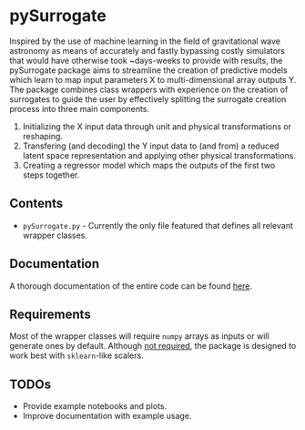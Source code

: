 # pySurrogate

Inspired by the use of machine learning in the field of gravitational wave astronomy as means of accurately and fastly bypassing costly simulators that would have otherwise took ~days-weeks to provide with results, the pySurrogate package aims to streamline the creation of predictive models which learn to map input parameters X to multi-dimensional array outputs Y. The package combines class wrappers with experience on the creation of surrogates to guide the user by effectively splitting the surrogate creation process into three main components.

1. Initializing the X input data through unit and physical transformations or reshaping.
2. Transfering (and decoding) the Y input data to (and from) a reduced latent space representation and applying other physical transformations.
3. Creating a regressor model which maps the outputs of the first two steps together.

## Contents

* `pySurrogate.py` - Currently the only file featured that defines all relevant wrapper classes.

## Documentation

A thorough documentation of the entire code can be found [here](https://chalk-impulse-d39.notion.site/pySurrogate-b481dfb3e82d4302ad2f8468db1d1886).

## Requirements

Most of the wrapper classes will require `numpy` arrays as inputs or will generate ones by default. Although <ins>not required</ins>, the package is designed to work best with `sklearn`-like scalers.

## TODOs

* Provide example notebooks and plots.
* Improve documentation with example usage.